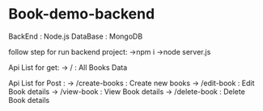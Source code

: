 # Book-demo-backend


BackEnd : Node.js
DataBase : MongoDB

follow step for run backend project:
->npm i
->node server.js

Api List for get:
-> / : All Books Data

Api List for Post :
-> /create-books : Create new books
-> /edit-book : Edit Book details
-> /view-book : View Book details
-> /delete-book : Delete Book details


